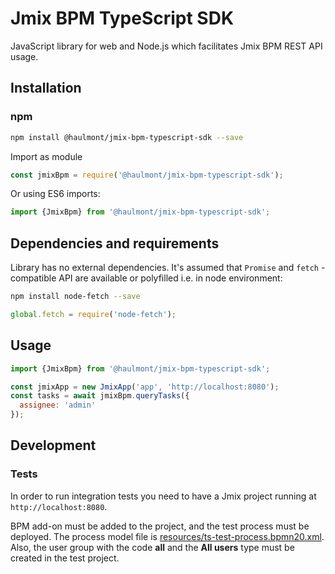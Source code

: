 # Jmix BPM TypeScript SDK

JavaScript library for web and Node.js which facilitates Jmix BPM REST API usage.
 
## Installation

### npm

```bash
npm install @haulmont/jmix-bpm-typescript-sdk --save
```
Import as module  
```javascript
const jmixBpm = require('@haulmont/jmix-bpm-typescript-sdk');
```

Or using ES6 imports:

```javascript
import {JmixBpm} from '@haulmont/jmix-bpm-typescript-sdk';
```

## Dependencies and requirements
Library has no external dependencies. It's assumed that `Promise` and `fetch` -compatible API are available 
or polyfilled i.e. in node environment:
  
```bash
npm install node-fetch --save
```

```javascript
global.fetch = require('node-fetch');
```

## Usage

```javascript
import {JmixBpm} from '@haulmont/jmix-bpm-typescript-sdk';

const jmixApp = new JmixApp('app', 'http://localhost:8080');
const tasks = await jmixBpm.queryTasks({
  assignee: 'admin'
});
```

## Development

### Tests
In order to run integration tests you need to have a Jmix project running at `http://localhost:8080`. 

BPM add-on must be added to the project, and the test process must be deployed. The process model file is [resources/ts-test-process.bpmn20.xml](resources/ts-test-process.bpmn20.xml). Also, the user group with the code **all** and the **All users** type must be created in the test project.
